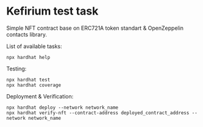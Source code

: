 # Kefirium test task

Simple NFT contract base on ERC721A token standart & OpenZeppelin contacts library.

List of available tasks:

```shell
npx hardhat help
```

Testing:

```shell
npx hardhat test
npx hardhat coverage
```
Deployment & Verification:

```shell
npx hardhat deploy --network network_name
npx hardhat verify-nft --contract-address deployed_contract_address --network network_name
```

